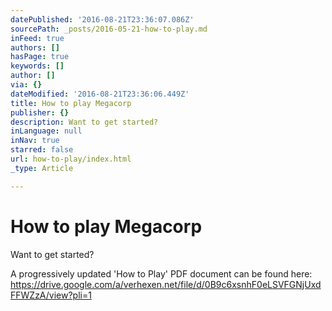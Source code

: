 ```yaml
---
datePublished: '2016-08-21T23:36:07.086Z'
sourcePath: _posts/2016-05-21-how-to-play.md
inFeed: true
authors: []
hasPage: true
keywords: []
author: []
via: {}
dateModified: '2016-08-21T23:36:06.449Z'
title: How to play Megacorp
publisher: {}
description: Want to get started?
inLanguage: null
inNav: true
starred: false
url: how-to-play/index.html
_type: Article

---
```

# How to play Megacorp

Want to get started?

A progressively updated 'How to Play' PDF document can be found here: https://drive.google.com/a/verhexen.net/file/d/0B9c6xsnhF0eLSVFGNjUxdFFWZzA/view?pli=1